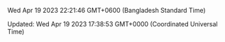 Wed Apr 19 2023 22:21:46 GMT+0600 (Bangladesh Standard Time)

Updated: Wed Apr 19 2023 17:38:53 GMT+0000 (Coordinated Universal Time)
